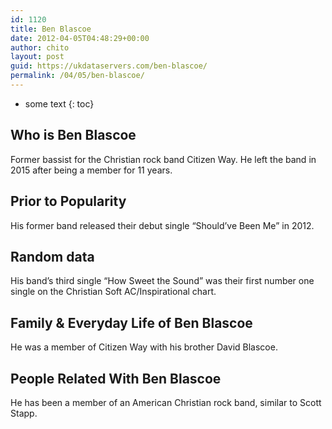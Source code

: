 ```yaml
---
id: 1120
title: Ben Blascoe
date: 2012-04-05T04:48:29+00:00
author: chito
layout: post
guid: https://ukdataservers.com/ben-blascoe/
permalink: /04/05/ben-blascoe/
---
```


* some text
{: toc}


## Who is  Ben Blascoe
                  
                  
                  
Former bassist for the Christian rock band Citizen Way. He left the band in 2015 after being a member for 11 years. 
                  
                
                
                
## Prior to Popularity 
                  
                  
                  
His former band released their debut single &#8220;Should&#8217;ve Been Me&#8221; in 2012. 
                  
                
                
                
## Random data 
                  
                  
                  
His band&#8217;s third single &#8220;How Sweet the Sound&#8221; was their first number one single on the Christian Soft AC/Inspirational chart. 
                  
                
                
                
## Family & Everyday Life of Ben Blascoe
                  
                  
                  
He was a member of Citizen Way with his brother David Blascoe. 
                  
                
                
                
## People Related With  Ben Blascoe
                  
                  
                  
He has been a member of an American Christian rock band, similar to Scott Stapp. 
                  
                
              
            
          
          
          
    
    
  
